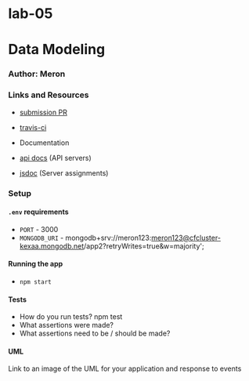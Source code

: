 # lab-05
# Data Modeling
### Author: Meron

### Links and Resources
* [submission PR](https://github.com/meron-401n14/lab-05/pull/1)
* [travis-ci]()

* Documentation
* [api docs](http://xyz.com) (API servers)
* [jsdoc](http://xyz.com) (Server assignments)


### Setup
#### `.env` requirements
* `PORT` - 3000
* `MONGODB_URI` - mongodb+srv://meron123:meron123@cfcluster-kexaa.mongodb.net/app2?retryWrites=true&w=majority';

#### Running the app
* `npm start`

  
#### Tests
* How do you run tests? npm test
* What assertions were made?
* What assertions need to be / should be made?

#### UML
Link to an image of the UML for your application and response to events








